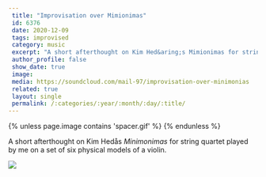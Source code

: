 ```yaml
---
 title: "Improvisation over Mimionimas"
 id: 6376
 date: 2020-12-09
 tags: improvised
 category: music
 excerpt: "A short afterthought on Kim Hed&aring;s Mimionimas for string quartet played by me on a set of six physical models of a violin...."
 author_profile: false
 show_date: true
 image: 
 media: https://soundcloud.com/mail-97/improvisation-over-minimonias
 related: true
 layout: single
 permalink: /:categories/:year/:month/:day/:title/
---
```

{% unless page.image contains 'spacer.gif' %}
{% endunless %}

A short afterthought on Kim Hed&aring;s <em>Minimonimas</em> for string quartet played by me on a set of six physical models of a violin.


![](https://soundcloud.com/mail-97/improvisation-over-minimonias)
